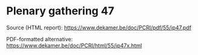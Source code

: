 # Plenary gathering 47

Source (HTML report): https://www.dekamer.be/doc/PCRI/pdf/55/ip47.pdf

PDF-formatted alternative: https://www.dekamer.be/doc/PCRI/html/55/ip47x.html

